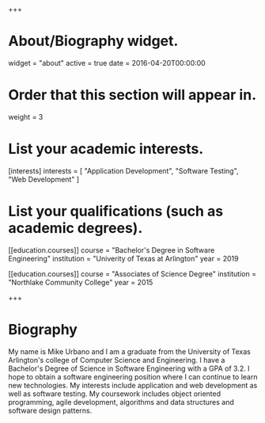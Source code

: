 +++
# About/Biography widget.
widget = "about"
active = true
date = 2016-04-20T00:00:00

# Order that this section will appear in.
weight = 3

# List your academic interests.
[interests]
  interests = [
    "Application Development",
    "Software Testing",
    "Web Development"
  ]

# List your qualifications (such as academic degrees).
[[education.courses]]
  course = "Bachelor's Degree in Software Engineering"
  institution = "Univerity of Texas at Arlington"
  year = 2019

[[education.courses]]
  course = "Associates of Science Degree"
  institution = "Northlake Community College"
  year = 2015

 
+++

# Biography

My name is Mike Urbano and I am a graduate from the University of Texas Arlington's college of Computer Science and Engineering. I have a Bachelor's Degree of Science in Software Engineering with a GPA of 3.2. I hope to obtain a software engineering position where I can continue to learn new technologies. My interests include application and web development as well as software testing. My coursework includes object oriented programming, agile development, algorithms and data structures and software design patterns. 

 
